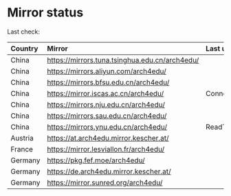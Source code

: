 <script src="./time.js"></script>
# Mirror status
Last check: <script type="text/javascript">localize(1694229410.9099386);</script>

|Country|Mirror|Last update|
|:------|:-----|:----------|
|China|https://mirrors.tuna.tsinghua.edu.cn/arch4edu/|<script type="text/javascript">localize(1694025169);</script>|
|China|https://mirrors.aliyun.com/arch4edu/|<script type="text/javascript">localize(1694025169);</script>|
|China|https://mirrors.bfsu.edu.cn/arch4edu/|<script type="text/javascript">localize(1694025169);</script>|
|China|https://mirror.iscas.ac.cn/arch4edu/|ConnectTimeout|
|China|https://mirrors.nju.edu.cn/arch4edu/|<script type="text/javascript">localize(1694025169);</script>|
|China|https://mirrors.sau.edu.cn/arch4edu/|<script type="text/javascript">localize(1694025169);</script>|
|China|https://mirrors.ynu.edu.cn/arch4edu/|ReadTimeout|
|Austria|https://at.arch4edu.mirror.kescher.at/|<script type="text/javascript">localize(1694025169);</script>|
|France|https://mirror.lesviallon.fr/arch4edu/|<script type="text/javascript">localize(1694025169);</script>|
|Germany|https://pkg.fef.moe/arch4edu/|<script type="text/javascript">localize(1694025169);</script>|
|Germany|https://de.arch4edu.mirror.kescher.at/|<script type="text/javascript">localize(1694025169);</script>|
|Germany|https://mirror.sunred.org/arch4edu/|<script type="text/javascript">localize(1694025169);</script>|

<script src="./tablefilter/tablefilter.js"></script>
<script src="./table.js"></script>